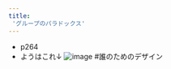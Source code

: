 ```yaml
---
title:
 'グループのパラドックス'
---
```


- p264
- ようはこれ↓
![image](https://gyazo.com/640365f45074bb83c164896539da3df5/thumb/1000)
#誰のためのデザイン
